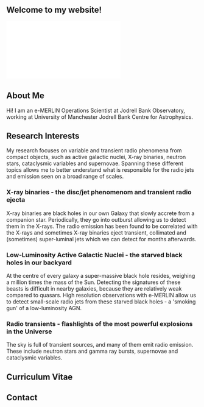 ## Welcome to my website!

![Lovell](./figures/275911576_10158192491852102_7087395702249941919_n%20copy.pdf)

## About Me

Hi! I am an e-MERLIN Operations Scientist at Jodrell Bank Observatory, working at University of Manchester Jodrell Bank Centre for Astrophysics.

## Research Interests

My research focuses on variable and transient radio phenomena from compact objects, such as active galactic nuclei, X-ray binaries, neutron stars, cataclysmic variables and supernovae. Spanning these different topics allows me to better understand what is responsible for the radio jets and emission seen on a broad range of scales.

### X-ray binaries - the disc/jet phenomenom and transient radio ejecta
 
X-ray binaries are black holes in our own Galaxy that slowly accrete from a companion star. Periodically, they go into outburst allowing us to detect them in the X-rays. The radio emission has been found to be correlated with the X-rays and sometimes X-ray binaries eject transient, collimated and (sometimes) super-luminal jets which we can detect for months afterwards. 
 
### Low-Luminosity Active Galactic Nuclei - the starved black holes in our backyard

At the centre of every galaxy a super-massive black hole resides, weighing a million times the mass of the Sun. Detecting the signatures of these beasts is difficult in nearby galaxies, because they are relatively weak compared to quasars. High resolution observations with e-MERLIN allow us to detect small-scale radio jets from these starved black holes - a 'smoking gun' of a low-luminosity AGN. 
 
### Radio transients - flashlights of the most powerful explosions in the Universe

The sky is full of transient sources, and many of them emit radio emission. These include neutron stars and gamma ray bursts, supernovae and cataclysmic variables. 

## Curriculum Vitae



## Contact
